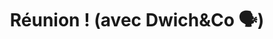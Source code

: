 ---
inProgress: false
title: "Réunion ! (avec Dwich&Co 🗣️)"
description: "<p>Récemment, j'ai participé à une réunion cruciale avec les patrons de la sandwicherie pour laquelle nous développons un site de Click & Collect chez Dwich&Co. Lors de cette réunion, nous avons défini clairement les objectifs du site : offrir une expérience utilisateur fluide, sécurisée et rapide pour commander des sandwiches en ligne... Mais pas forécement urgent pour le moment car la feature du click & collect ne serait pas en service avant un certain temps (pour autant, elle doit être développé)</p><br><h2>Prendre la décision de changer de technologies</h2><br><p>Après avoir compris les attentes et les exigences, j'ai décidé de changer de technologie pour le développement du site, passant de Django à Flask (deux framework web). Cette décision a été motivée par la simplicité et la flexibilité de Flask, qui correspondait mieux aux besoins spécifiques du projet.</p><br><h2>Une migration Rapide et efficace</h2><br><p>La migration de Django vers Flask m'a pris un peu plus d'un jour. Pendant cette période, j'ai travaillé plus de 7 heures par jour, mais cela ne m'a pas dérangé car je suis passionné par ce projet et déterminé à fournir la meilleure solution possible. Grâce à ce changement, nous avons pu optimiser le site et garantir une meilleure performance et maintenabilité à long terme.</p>"
img_alt: meeting
img_src: /meeting.webp
link: /blog/3
tags: ['Dwich&Co', 'Stage', 'Réunion', 'Click&Collect', 'Décisions']
---